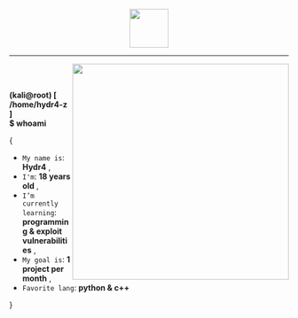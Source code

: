 <p align="center"> 
 <picture> 
  <img src="https://github.com/7oSkaaa/7oSkaaa/blob/main/Images/about_me.gif?raw=true" width = 70px>
 </picture> 
</p>

<hr/>

<picture> <img align="right" src="https://github.com/7oSkaaa/7oSkaaa/blob/main/Images/Right_Side.gif?raw=true" width = 390px> </picture> <br> <br>

**(kali@root) [ /home/hydr4-z ]** <br>
**$ whoami**

{  

* `My name is`: **Hydr4** ,
* `I'm`: **18 years old** ,
* `I’m currently learning`: **programming & exploit vulnerabilities** ,
* `My goal is`: **1 project per month** ,
* `Favorite lang`: **python & c++**  

}
